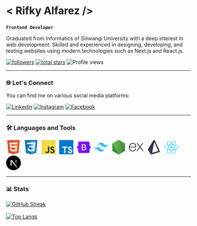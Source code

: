 # < Rifky Alfarez /> 

**`Frontend Developer`**

Graduated from Informatics of Siliwangi University with a deep interest in web development. Skilled and experienced in designing, developing, and testing websites using modern technologies such as Next.js and React.js.

   <p align="left">
      <a href="https://github.com/rfkyalf?tab=followers">
         <img alt="followers" title="Follow me on Github" src="https://custom-icon-badges.demolab.com/github/followers/rfkyalf?color=236ad3&labelColor=1155ba&style=for-the-badge&logo=person-add&label=Follow&logoColor=white"/></a>
      <a href="https://github.com/rfkyalf?tab=repositories&sort=stargazers">
         <img alt="total stars" title="Total stars on GitHub" src="https://custom-icon-badges.demolab.com/github/stars/rfkyalf?color=55960c&style=for-the-badge&labelColor=488207&logo=star"/></a>
     <img alt="Profile views" src="https://komarev.com/ghpvc/?username=rfkyalf&style=for-the-badge&color=blueviolet">
   </p>
   
---

### 🌐 Let's Connect 

You can find me on various social media platforms:

<p align="left">
      <a href="https://www.linkedin.com/in/rifkyalfarez/">
         <img alt="Linkedin" title="Linkedin" src="https://img.shields.io/badge/LinkedIn-0077B5?logo=linkedin&logoColor=white&style=for-the-badge"/></a>
      <a href="https://www.instagram.com/rfkyalf/">
         <img alt="Instagram" title="Instagram" src="https://img.shields.io/badge/Instagram-E4405F?logo=instagram&logoColor=white&style=for-the-badge"/></a>
      <a href="https://www.facebook.com/rrfkyalf">
         <img alt="Facebook" title="Facebook" src="https://img.shields.io/badge/Facebook-1877F2?logo=facebook&logoColor=white&style=for-the-badge"/></a>
   </p>
   
---

### 🛠️ Languages and Tools

<div>
  <img src="https://github.com/devicons/devicon/blob/master/icons/html5/html5-original.svg" title="HTML5" alt="HTML5" width="40" height="40"/>&nbsp;
  <img src="https://github.com/devicons/devicon/blob/master/icons/css3/css3-original.svg"  title="CSS3" alt="CSS" width="40" height="40"/>&nbsp;
  <img src="https://github.com/devicons/devicon/blob/master/icons/javascript/javascript-original.svg" title="JavaScript" alt="JavaScript" width="40" height="40"/>&nbsp;
  <img src="https://github.com/devicons/devicon/blob/master/icons/typescript/typescript-original.svg" title="TypeScript" alt="TypeScript" width="40" height="40"/>&nbsp;
  <img src="https://github.com/devicons/devicon/blob/master/icons/bootstrap/bootstrap-original.svg" title="Bootstrap" alt="Bootstrap" width="40" height="40"/>&nbsp;
  <img src="https://github.com/devicons/devicon/blob/master/icons/tailwindcss/tailwindcss-original.svg" title="Tailwind CSS" alt="Tailwind CSS" width="40" height="40"/>&nbsp;
  <img src="https://github.com/devicons/devicon/blob/master/icons/nodejs/nodejs-original.svg" title="Node.js" alt="Node.js" width="40" height="40"/>&nbsp;
  <img src="https://github.com/devicons/devicon/blob/master/icons/express/express-original.svg" title="Express.js" alt="Express.js" width="40" height="40"/>&nbsp;
  <img src="https://github.com/devicons/devicon/blob/master/icons/prisma/prisma-original.svg" title="Prisma" alt="Prisma" width="40" height="40"/>&nbsp;
  <img src="https://github.com/devicons/devicon/blob/master/icons/react/react-original.svg" title="React.js" alt="React.js" width="40" height="40"/>&nbsp;
  <img src="https://github.com/devicons/devicon/blob/master/icons/nextjs/nextjs-original.svg" title="Next.js" alt="Next.js" width="40" height="40"/>&nbsp;
</div>

---

### 📊 Stats

[![GitHub Streak](https://streak-stats.demolab.com/?user=rfkyalf&theme=highcontrast)](https://git.io/streak-stats)
<br>
<br>
[![Top Langs](https://github-readme-stats.vercel.app/api/top-langs/?username=rfkyalf&layout=compact&theme=vision-friendly-dark&langs_count=4)](https://github.com/anuraghazra/github-readme-stats)
